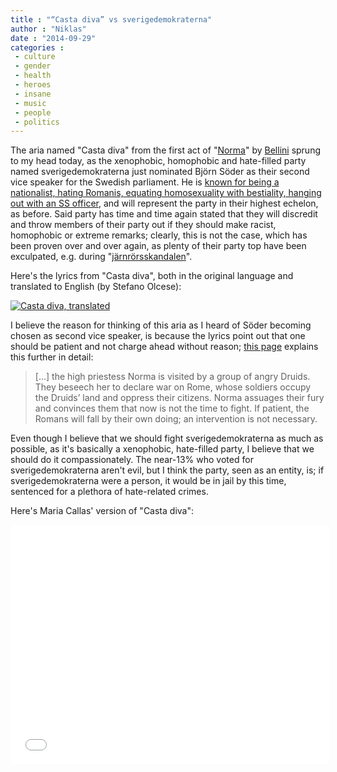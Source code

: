 ```yaml
---
title : "“Casta diva” vs sverigedemokraterna"
author : "Niklas"
date : "2014-09-29"
categories : 
 - culture
 - gender
 - health
 - heroes
 - insane
 - music
 - people
 - politics
---
```


The aria named "Casta diva" from the first act of "[Norma](http://en.wikipedia.org/wiki/Norma_(opera))" by [Bellini](http://en.wikipedia.org/wiki/Vincenzo_Bellini) sprung to my head today, as the xenophobic, homophobic and hate-filled party named sverigedemokraterna just nominated Björn Söder as their second vice speaker for the Swedish parliament. He is [known for being a nationalist, hating Romanis, equating homosexuality with bestiality, hanging out with an SS officer](http://www.interasistmen.se/granskning/det-har-ar-sveriges-andre-vice-talman-en-rasist-och-homofob-av-rang), and will represent the party in their highest echelon, as before. Said party has time and time again stated that they will discredit and throw members of their party out if they should make racist, homophobic or extreme remarks; clearly, this is not the case, which has been proven over and over again, as plenty of their party top have been exculpated, e.g. during "[järnrörsskandalen](http://sv.wikipedia.org/wiki/J%C3%A4rnr%C3%B6rsskandalen)".

Here's the lyrics from "Casta diva", both in the original language and translated to English (by Stefano Olcese):

[![Casta diva, translated](https://niklasblog.com/wp-content/2014-09-29_1245.png)](https://niklasblog.com/wp-content/2014-09-29_1245.png)

I believe the reason for thinking of this aria as I heard of Söder becoming chosen as second vice speaker, is because the lyrics point out that one should be patient and not charge ahead without reason; [this page](http://classicalmusic.about.com/od/classicalmusictips/qt/Casta-Diva-Lyrics-And-Text-Translation.htm) explains this further in detail:

> \[...\] the high priestess Norma is visited by a group of angry Druids. They beseech her to declare war on Rome, whose soldiers occupy the Druids’ land and oppress their citizens. Norma assuages their fury and convinces them that now is not the time to fight. If patient, the Romans will fall by their own doing; an intervention is not necessary.

Even though I believe that we should fight sverigedemokraterna as much as possible, as it's basically a xenophobic, hate-filled party, I believe that we should do it compassionately. The near-13% who voted for sverigedemokraterna aren't evil, but I think the party, seen as an entity, is; if sverigedemokraterna were a person, it would be in jail by this time, sentenced for a plethora of hate-related crimes.

Here's Maria Callas' version of "Casta diva":

<iframe width="510" height="383" src="//www.youtube-nocookie.com/embed/MBW5a77wINQ?rel=0" frameborder="0" allowfullscreen></iframe>

